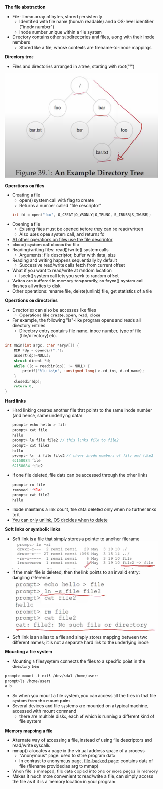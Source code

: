 **The file abstraction**

- File- linear array of bytes, stored persistently
    * Identified with file name (human readable) and a OS-level identifier ("inode number")
    * Inode number unique within a file system
- Directory contains other subdirectories and files, along with their inode numbers
    * Stored like a file, whose contents are filename-to-inode mappings

**Directory tree**
- Files and directories arranged in a tree, starting with root("/")
  
![](assets/directory-tree.png)

**Operations on files**
- Creating a file
    * open() system call with flag to create
    * Returns a number called "file descriptor"
    ```c
    int fd = open("foo", O_CREAT|O_WRONLY|O_TRUNC, S_IRUSR|S_IWUSR);
    ```
- Opening a file
    * Existing files must be opened before they can be read/written
    * Also uses open system call, and returns fd
- <u>All other operations on files use the file descriptor</u>
- close() system call closes the file
- Reading/writing files: read()/write() system calls
    * Arguments: file descriptor, buffer with data, size
- Reading and writing happens sequentially by default
    * Successive read/write calls fetch from current offset
- What if you want to read/write at random location
    * lseek() system call lets you seek to random offset
- Writes are buffered in memory temporarily, so fsync() system call flushes all writes to disk
- Other operations: rename file, delete(unlink) file, get statistics of a file

**Operations on directories**
- Directories can also be accesses like files
    * Operations like create, open, read, close
- For example, the following "ls"-like program opens and reads all directory entries
    * Directory entry contains file name, inode number, type of file (file/directory) etc. 
```c
int main(int argc, char *argv[]) {
    DIR *dp = opendir(".");
    assert(dp!=NULL);
    struct dirent *d;
    while ((d = readdir(dp)) != NULL) {
        printf("%lu %s\n", (unsigned long) d->d_ino, d->d_name);
    }
    closedir(dp);
    return 0;
}
```

**Hard links**
- Hard linking creates another file that points to the same inode number (and hence, same underlying data)
    ```c
    prompt> echo hello > file
    prompt> cat file
    hello
    prompt> ln file file2 // this links file to file2
    prompt> cat file2
    hello
    prompt> ls -i file file2 // shows inode numbers of file and file2
    67158084 file
    67158084 file2
    ```
- If one file deleted, file data can be accessed through the other links
    ```c
    prompt> rm file
    removed 'file'
    prompt> cat file2
    hello
    ```
- Inode maintains a link count, file data deleted only when no further links to it
- <u>You can only unlink, OS decides when to delete</u>

**Soft links or symbolic links**
- Soft link is a file that simply stores a pointer to another filename
![](assets/soft-links-1.png)
- If the main file is deleted, then the link points to an invalid entry: dangling reference
![](assets/soft-links-2.png)
- Soft link is an alias to a file and simply stores mapping between two different names; it is not a separate hard link to the underlying inode

**Mounting a file system**
- Mounting a filesysytem connects the files to a specific point in the directory tree
```c
prompt> mount -t ext3 /dev/sda1 /home/users
prompt>ls /home/users
a b
```
- So when you mount a file system, you can access all the files in that file system from the mount point 
- Several devices and file systems are mounted on a typical machine, accessed with mount command
    * there are multiple disks, each of which is running a different kind of file system

**Memory mapping a file**
- Alternate way of accessing a file, instead of using file descriptors and read/write syscalls
- mmap() allocates a page in the virtual address space of a process
    * "Anonymous" page: used to store program data
    * In contrast to anonymous page, <u>file-backed page</u>: contains data of file (filename provided as arg to mmap)
- When file is mmaped, file data copied into one or more pages in memory
- Makes it much more convenient to read/write a file, can simply access the file as if it is a memory location in your program